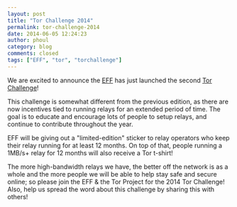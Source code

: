 ```yaml
---
layout: post
title: "Tor Challenge 2014"
permalink: tor-challenge-2014
date: 2014-06-05 12:24:23
author: phoul
category: blog
comments: closed
tags: ["EFF", "tor", "torchallenge"]
---
```


We are excited to announce the [EFF](https://www.eff.org/) has just launched the second [Tor Challenge](https://www.eff.org/torchallenge)!

This challenge is somewhat different from the previous edition, as there are now incentives tied to running relays for an extended period of time. The goal is to educate and encourage lots of people to setup relays, and continue to contribute throughout the year.

EFF will be giving out a "limited-edition" sticker to relay operators who keep their relay running for at least 12 months. On top of that, people running a 1MB/s+ relay for 12 months will also receive a Tor t-shirt!

The more high-bandwidth relays we have, the better off the network is as a whole and the more people we will be able to help stay safe and secure online; so please join the EFF & the Tor Project for the 2014 Tor Challenge! Also, help us spread the word about this challenge by sharing this with others!
